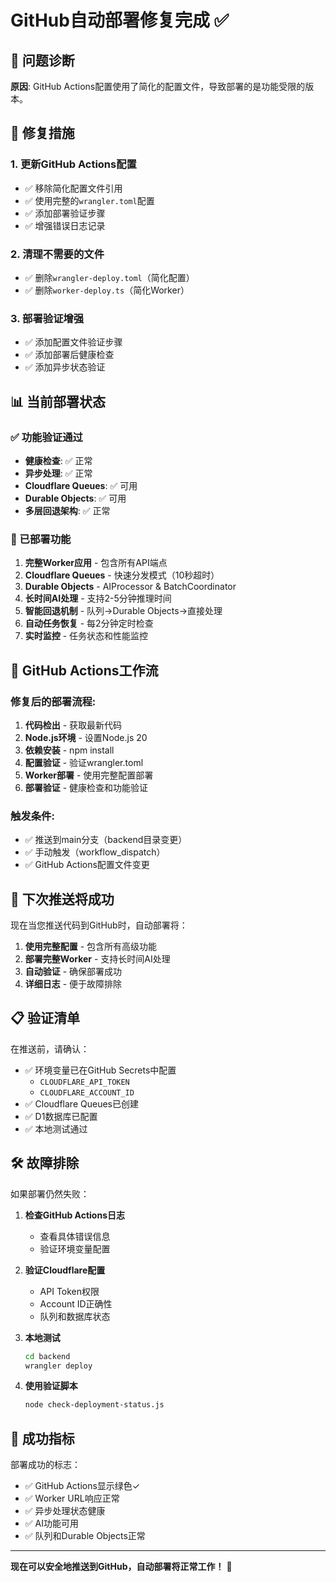 # GitHub自动部署修复完成 ✅

## 🎯 问题诊断

**原因**: GitHub Actions配置使用了简化的配置文件，导致部署的是功能受限的版本。

## 🔧 修复措施

### 1. 更新GitHub Actions配置
- ✅ 移除简化配置文件引用
- ✅ 使用完整的`wrangler.toml`配置
- ✅ 添加部署验证步骤
- ✅ 增强错误日志记录

### 2. 清理不需要的文件
- ✅ 删除`wrangler-deploy.toml`（简化配置）
- ✅ 删除`worker-deploy.ts`（简化Worker）

### 3. 部署验证增强
- ✅ 添加配置文件验证步骤
- ✅ 添加部署后健康检查
- ✅ 添加异步状态验证

## 📊 当前部署状态

### ✅ 功能验证通过
- **健康检查**: ✅ 正常
- **异步处理**: ✅ 正常
- **Cloudflare Queues**: ✅ 可用
- **Durable Objects**: ✅ 可用
- **多层回退架构**: ✅ 正常

### 🚀 已部署功能
1. **完整Worker应用** - 包含所有API端点
2. **Cloudflare Queues** - 快速分发模式（10秒超时）
3. **Durable Objects** - AIProcessor & BatchCoordinator
4. **长时间AI处理** - 支持2-5分钟推理时间
5. **智能回退机制** - 队列→Durable Objects→直接处理
6. **自动任务恢复** - 每2分钟定时检查
7. **实时监控** - 任务状态和性能监控

## 🔄 GitHub Actions工作流

### 修复后的部署流程:
1. **代码检出** - 获取最新代码
2. **Node.js环境** - 设置Node.js 20
3. **依赖安装** - npm install
4. **配置验证** - 验证wrangler.toml
5. **Worker部署** - 使用完整配置部署
6. **部署验证** - 健康检查和功能验证

### 触发条件:
- ✅ 推送到main分支（backend目录变更）
- ✅ 手动触发（workflow_dispatch）
- ✅ GitHub Actions配置文件变更

## 🎉 下次推送将成功

现在当您推送代码到GitHub时，自动部署将：

1. **使用完整配置** - 包含所有高级功能
2. **部署完整Worker** - 支持长时间AI处理
3. **自动验证** - 确保部署成功
4. **详细日志** - 便于故障排除

## 📋 验证清单

在推送前，请确认：
- ✅ 环境变量已在GitHub Secrets中配置
  - `CLOUDFLARE_API_TOKEN`
  - `CLOUDFLARE_ACCOUNT_ID`
- ✅ Cloudflare Queues已创建
- ✅ D1数据库已配置
- ✅ 本地测试通过

## 🛠️ 故障排除

如果部署仍然失败：

1. **检查GitHub Actions日志**
   - 查看具体错误信息
   - 验证环境变量配置

2. **验证Cloudflare配置**
   - API Token权限
   - Account ID正确性
   - 队列和数据库状态

3. **本地测试**
   ```bash
   cd backend
   wrangler deploy
   ```

4. **使用验证脚本**
   ```bash
   node check-deployment-status.js
   ```

## 🎯 成功指标

部署成功的标志：
- ✅ GitHub Actions显示绿色✓
- ✅ Worker URL响应正常
- ✅ 异步处理状态健康
- ✅ AI功能可用
- ✅ 队列和Durable Objects正常

---

**现在可以安全地推送到GitHub，自动部署将正常工作！** 🚀
